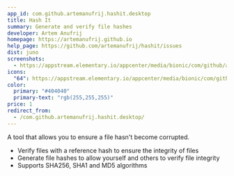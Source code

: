 ```yaml
---
app_id: com.github.artemanufrij.hashit.desktop
title: Hash It
summary: Generate and verify file hashes
developer: Artem Anufrij
homepage: https://artemanufrij.github.io
help_page: https://github.com/artemanufrij/hashit/issues
dist: juno
screenshots:
  - https://appstream.elementary.io/appcenter/media/bionic/com/github/artemanufrij.hashit.desktop/469951222712EA11F39D11E7E3441779/screenshots/image-1_orig.png
icons:
  "64": https://appstream.elementary.io/appcenter/media/bionic/com/github/artemanufrij.hashit.desktop/469951222712EA11F39D11E7E3441779/icons/64x64/com.github.artemanufrij.hashit_com.github.artemanufrij.hashit.png
color:
  primary: "#404040"
  primary-text: "rgb(255,255,255)"
price: 1
redirect_from:
  - /com.github.artemanufrij.hashit.desktop/
---
```


<p>A tool that allows you to ensure a file hasn&apos;t become corrupted.</p>
<ul>
  <li>Verify files with a reference hash to ensure the integrity of files</li>
  <li>Generate file hashes to allow yourself and others to verify file integrity</li>
  <li>Supports SHA256, SHA1 and MD5 algorithms</li>
</ul>